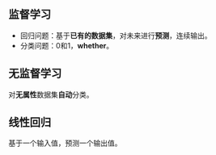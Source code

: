 ## 监督学习
- 回归问题：基于**已有的数据集**，对未来进行**预测**，连续输出。
- 分类问题：0和1，**whether**。

## 无监督学习
对**无属性**数据集**自动**分类。

## 线性回归
基于一个输入值，预测一个输出值。






